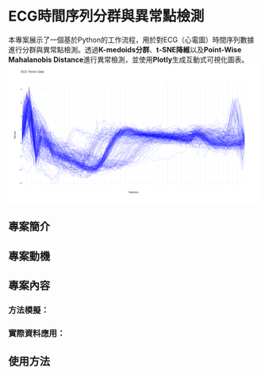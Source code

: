 # ECG時間序列分群與異常點檢測

本專案展示了一個基於Python的工作流程，用於對ECG（心電圖）時間序列數據進行分群與異常點檢測。透過**K-medoids分群**、**t-SNE降維**以及**Point-Wise Mahalanobis Distance**進行異常檢測，並使用**Plotly**生成互動式可視化圖表。
![ECG Trend](./plots/raw_data_trend.png)
## 專案簡介

## 專案動機

## 專案內容

### 方法模擬：

### 實際資料應用：

## 使用方法



